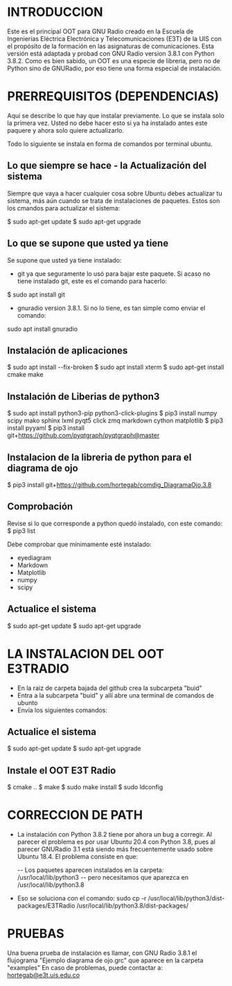 # INTRODUCCION

Este es el principal OOT para GNU Radio creado en la Escuela de Ingenierías Eléctrica Electrónica y Telecomunicaciones (E3T) de la UIS con el propósito de la formación en las asignaturas de comunicaciones. Esta versión está adaptada y probad con GNU Radio version 3.8.1 con Python 3.8.2. Como es bien sabido, un OOT es una especie de libreria, pero no de Python sino de GNURadio, por eso tiene una forma especial de instalación.

# PRERREQUISITOS (DEPENDENCIAS)
Aquí se describe lo que hay que instalar previamente. Lo que se instala solo la primera vez. Usted no debe hacer esto si ya ha instalado antes este paquere y ahora solo quiere actualizarlo.

Todo lo siguiente se instala en forma de comandos por terminal ubuntu.

## Lo que siempre se hace - la Actualización del sistema
Siempre que vaya a hacer cualquier cosa sobre Ubuntu debes actualizar tu sistema, más aún cuando se trata de instalaciones de paquetes. Estos son los cmandos para actualizar el sistema:

$ sudo apt-get update
$ sudo apt-get upgrade

## Lo que se supone que usted ya tiene
Se supone que usted ya tiene instalado:

- git ya que seguramente lo usó para bajar este paquete. Si acaso no tiene instalado git, este es el comando para hacerlo:

$ sudo apt install git

- gnuradio version 3.8.1. Si no lo tiene, es tan simple como enviar el comando:

sudo apt install gnuradio

## Instalación de aplicaciones
$ sudo apt install --fix-broken
$ sudo apt install xterm
$ sudo apt-get install cmake make

## Instalación de Liberias de python3

$ sudo apt install python3-pip python3-click-plugins
$ pip3 install numpy scipy mako sphinx lxml pyqt5 click zmq markdown cython matplotlib
$ pip3 install pyyaml
$ pip3 install git+https://github.com/pyqtgraph/pyqtgraph@master

## Instalacion de la libreria de python para el diagrama de ojo

$ pip3 install git+https://github.com/hortegab/comdig_DiagramaOjo.3.8

## Comprobación
Revise si lo que corresponde a python quedó instalado, con este comando:
$ pip3 list

Debe comprobar que mínimamente esté instalado:
- eyediagram
- Markdown
- Matplotlib
- numpy
- scipy

## Actualice el sistema
$ sudo apt-get update
$ sudo apt-get upgrade

# LA INSTALACION DEL OOT E3TRADIO

- En la raiz de carpeta bajada del github crea la subcarpeta "buid"
- Entra a la subcarpeta "buid" y allí abre una terminal de comandos de ubunto
- Envía los siguientes comandos:

## Actualice el sistema
$ sudo apt-get update
$ sudo apt-get upgrade

## Instale el OOT E3T Radio

$ cmake ..
$ make
$ sudo make install
$ sudo ldconfig

# CORRECCION DE PATH
- La instalación con Python 3.8.2 tiene por ahora un bug a corregir. Al parecer el problema es por usar Ubuntu 20.4 con Python 3.8, pues al parecer GNURadio 3.1 está siendo más frecuentemente usado sobre Ubuntu 18.4. El problema consiste en que:

  -- Los paquetes aparecen instalados en la carpeta:  /usr/local/lib/python3
  -- pero necesitamos que aparezca en /usr/local/lib/python3.8

- Eso se soluciona con el comando:
sudo cp -r /usr/local/lib/python3/dist-packages/E3TRadio /usr/local/lib/python3.8/dist-packages/

# PRUEBAS
Una buena prueba de instalación es llamar, con GNU Radio 3.8.1 el flujograma "Ejemplo diagrama de ojo.grc" que aparece en la carpeta "examples"
En caso de problemas, puede contactar a: hortegab@e3t.uis.edu.co











